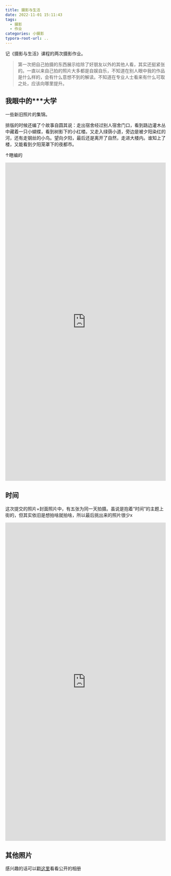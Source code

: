 ```yaml
---
title: 摄影与生活
date: 2022-11-01 15:11:43
tags:
  - 摄影
  - 作业
categories: 小摄影
typora-root-url: ..
---
```


记《摄影与生活》课程的两次摄影作业。

<div class="primary">

> 第一次把自己拍摄的东西展示给除了好朋友以外的其他人看，其实还挺紧张的。一直以来自己拍的照片大多都是自娱自乐，不知道在别人眼中我的作品是什么样的，会有什么意想不到的解读。不知道在专业人士看来有什么可取之处，应该向哪里提升。

</div>

<!-- more -->



## 我眼中的***大学

一些新旧照片的集锦。

排版的时候还编了个故事自圆其说：走出宿舍经过别人宿舍门口，看到路边灌木丛中藏着一只小蝴蝶，看到树影下的小红楼。又走入绿荫小道，旁边是被夕阳染红的河，还有走钢丝的小鸟。望向夕阳，最后还是离开了自然，走进大楼内。谁知上了楼，又能看到夕阳笼罩下的夜都市。

↑瞎编的

<iframe id="time"
    title="时间"
    src="https://cdn.yuumi.link/html/time/university.html"
    height="1000px" 
	width="100%" 
	scrolling="auto" 
	frameborder="0">
</iframe>



## 时间

这次提交的照片+封面照片中，有五张为同一天拍摄。虽说是抱着“时间”的主题上街的，但其实依旧是想拍啥就拍啥，所以最后挑出来的照片很少x

<iframe id="time"
    title="时间"
    src="https://cdn.yuumi.link/html/time/time.html"
    height="1000px" 
	width="100%" 
	scrolling="auto" 
	frameborder="0">
</iframe>


## 其他照片

感兴趣的话可以戳[这里](https://yuumi.link/albums)看看公开的相册
